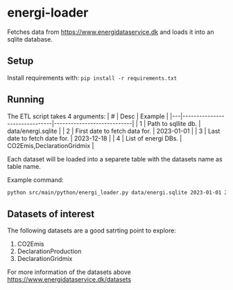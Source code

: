 # energi-loader

Fetches data from https://www.energidataservice.dk and loads it into an sqlite database.

## Setup

Install requirements with: `pip install -r requirements.txt`

## Running 

The ETL script takes 4 arguments:
| # | Desc                          | Example                    |
|---|-------------------------------|----------------------------|
| 1 | Path to sqllite db.           | data/energi.sqlite         |
| 2 | First date to fetch data for. | 2023-01-01                 |
| 3 | Last date to fetch date for.  | 2023-12-18                 |
| 4 | List of energi DBs.           | CO2Emis,DeclarationGridmix |

Each dataset will be loaded into a separete table with the datasets name as table name.

Example command:

```sh
python src/main/python/energi_loader.py data/energi.sqlite 2023-01-01 2023-12-18 CO2Emis,DeclarationGridmix,DeclarationProduction 
```

## Datasets of interest

The following datasets are a good satrting point to explore:

1. CO2Emis
2. DeclarationProduction
3. DeclarationGridmix

For more information of the datasets above
https://www.energidataservice.dk/datasets 